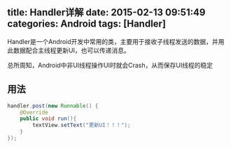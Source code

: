 title: Handler详解
date: 2015-02-13 09:51:49
categories: Android 
tags: [Handler]
---
Handler是一个Android开发中常用的类，主要用于接收子线程发送的数据，并用此数据配合主线程更新UI，也可以传递消息。
<!--more-->
总所周知，Android中非UI线程操作UI时就会Crash，从而保存UI线程的稳定


## 用法
```java
handler.post(new Runnable() {
	@Override
	public void run(){
		textView.setText("更新UI！！！");
	}
});
```
